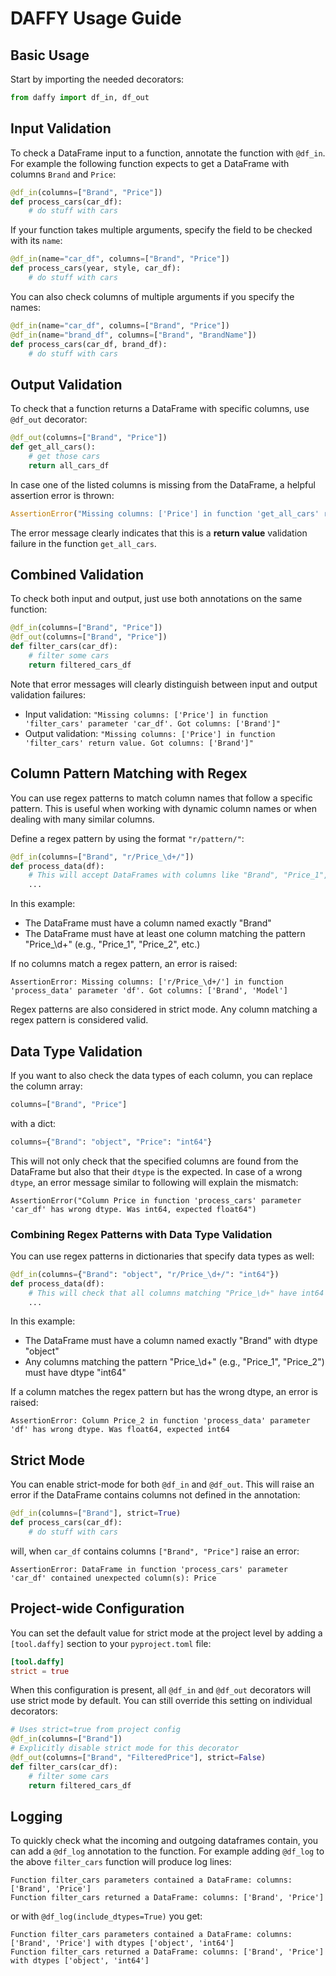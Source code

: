 # DAFFY Usage Guide

## Basic Usage

Start by importing the needed decorators:

```python
from daffy import df_in, df_out
```

## Input Validation

To check a DataFrame input to a function, annotate the function with `@df_in`. For example the following function expects to get a DataFrame with columns `Brand` and `Price`:

```python
@df_in(columns=["Brand", "Price"])
def process_cars(car_df):
    # do stuff with cars
```

If your function takes multiple arguments, specify the field to be checked with its `name`:

```python
@df_in(name="car_df", columns=["Brand", "Price"])
def process_cars(year, style, car_df):
    # do stuff with cars
```

You can also check columns of multiple arguments if you specify the names:
```python
@df_in(name="car_df", columns=["Brand", "Price"])
@df_in(name="brand_df", columns=["Brand", "BrandName"])
def process_cars(car_df, brand_df):
    # do stuff with cars
```

## Output Validation

To check that a function returns a DataFrame with specific columns, use `@df_out` decorator:

```python
@df_out(columns=["Brand", "Price"])
def get_all_cars():
    # get those cars
    return all_cars_df
```

In case one of the listed columns is missing from the DataFrame, a helpful assertion error is thrown:

```python
AssertionError("Missing columns: ['Price'] in function 'get_all_cars' return value. Got columns: ['Brand']")
```

The error message clearly indicates that this is a **return value** validation failure in the function `get_all_cars`.

## Combined Validation

To check both input and output, just use both annotations on the same function:

```python
@df_in(columns=["Brand", "Price"])
@df_out(columns=["Brand", "Price"])
def filter_cars(car_df):
    # filter some cars
    return filtered_cars_df
```

Note that error messages will clearly distinguish between input and output validation failures:
- Input validation: `"Missing columns: ['Price'] in function 'filter_cars' parameter 'car_df'. Got columns: ['Brand']"`
- Output validation: `"Missing columns: ['Price'] in function 'filter_cars' return value. Got columns: ['Brand']"`

## Column Pattern Matching with Regex

You can use regex patterns to match column names that follow a specific pattern. This is useful when working with dynamic column names or when dealing with many similar columns.

Define a regex pattern by using the format `"r/pattern/"`:

```python
@df_in(columns=["Brand", "r/Price_\d+/"])
def process_data(df):
    # This will accept DataFrames with columns like "Brand", "Price_1", "Price_2", etc.
    ...
```

In this example:
- The DataFrame must have a column named exactly "Brand"
- The DataFrame must have at least one column matching the pattern "Price_\d+" (e.g., "Price_1", "Price_2", etc.)

If no columns match a regex pattern, an error is raised:

```
AssertionError: Missing columns: ['r/Price_\d+/'] in function 'process_data' parameter 'df'. Got columns: ['Brand', 'Model']
```

Regex patterns are also considered in strict mode. Any column matching a regex pattern is considered valid.

## Data Type Validation

If you want to also check the data types of each column, you can replace the column array:

```python
columns=["Brand", "Price"]
```

with a dict:

```python
columns={"Brand": "object", "Price": "int64"}
```

This will not only check that the specified columns are found from the DataFrame but also that their `dtype` is the expected. In case of a wrong `dtype`, an error message similar to following will explain the mismatch:

```
AssertionError("Column Price in function 'process_cars' parameter 'car_df' has wrong dtype. Was int64, expected float64")
```

### Combining Regex Patterns with Data Type Validation

You can use regex patterns in dictionaries that specify data types as well:

```python
@df_in(columns={"Brand": "object", "r/Price_\d+/": "int64"})
def process_data(df):
    # This will check that all columns matching "Price_\d+" have int64 dtype
    ...
```

In this example:
- The DataFrame must have a column named exactly "Brand" with dtype "object"
- Any columns matching the pattern "Price_\d+" (e.g., "Price_1", "Price_2") must have dtype "int64"

If a column matches the regex pattern but has the wrong dtype, an error is raised:

```
AssertionError: Column Price_2 in function 'process_data' parameter 'df' has wrong dtype. Was float64, expected int64
```

## Strict Mode

You can enable strict-mode for both `@df_in` and `@df_out`. This will raise an error if the DataFrame contains columns not defined in the annotation:

```python
@df_in(columns=["Brand"], strict=True)
def process_cars(car_df):
    # do stuff with cars
```

will, when `car_df` contains columns `["Brand", "Price"]` raise an error:

```
AssertionError: DataFrame in function 'process_cars' parameter 'car_df' contained unexpected column(s): Price
```

## Project-wide Configuration

You can set the default value for strict mode at the project level by adding a `[tool.daffy]` section to your `pyproject.toml` file:

```toml
[tool.daffy]
strict = true
```

When this configuration is present, all `@df_in` and `@df_out` decorators will use strict mode by default. You can still override this setting on individual decorators:

```python
# Uses strict=true from project config
@df_in(columns=["Brand"])
# Explicitly disable strict mode for this decorator
@df_out(columns=["Brand", "FilteredPrice"], strict=False)
def filter_cars(car_df):
    # filter some cars
    return filtered_cars_df
```

## Logging

To quickly check what the incoming and outgoing dataframes contain, you can add a `@df_log` annotation to the function. For example adding `@df_log` to the above `filter_cars` function will produce log lines:

```
Function filter_cars parameters contained a DataFrame: columns: ['Brand', 'Price']
Function filter_cars returned a DataFrame: columns: ['Brand', 'Price']
```

or with `@df_log(include_dtypes=True)` you get:

```
Function filter_cars parameters contained a DataFrame: columns: ['Brand', 'Price'] with dtypes ['object', 'int64']
Function filter_cars returned a DataFrame: columns: ['Brand', 'Price'] with dtypes ['object', 'int64']
```